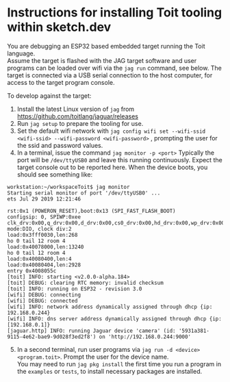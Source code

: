 # Instructions for installing Toit tooling within sketch.dev

You are debugging an ESP32 based embedded target running the Toit language.  
Assume the target is flashed with the JAG target software and user programs can be loaded over wifi via the `jag run` command, see below.
The target is connected via a USB serial connection to the host computer, for access to the target program console.

To develop against the target:

1. Install the latest Linux version of `jag`  from https://github.com/toitlang/jaguar/releases
2. Run `jag setup` to prepare the tooling for use.
3. Set the default wifi network with `jag config wifi set --wifi-ssid <wifi-ssid> --wifi-password <wifi-password>` , prompting the user for the ssid and password values.
4. In a terminal, issue the command `jag monitor -p <port>`  Typically the port will be `/dev/ttyUSB0` and leave this running continuously.  Expect the target console out to be reported here.  When the device boots, you should see something like:  
```
workstation:~/workspaceToit$ jag monitor
Starting serial monitor of port '/dev/ttyUSB0' ...
ets Jul 29 2019 12:21:46

rst:0x1 (POWERON_RESET),boot:0x13 (SPI_FAST_FLASH_BOOT)
configsip: 0, SPIWP:0xee
clk_drv:0x00,q_drv:0x00,d_drv:0x00,cs0_drv:0x00,hd_drv:0x00,wp_drv:0x00
mode:DIO, clock div:2
load:0x3fff0030,len:268
ho 0 tail 12 room 4
load:0x40078000,len:13240
ho 0 tail 12 room 4
load:0x40080400,len:4
load:0x40080404,len:2928
entry 0x4008055c
[toit] INFO: starting <v2.0.0-alpha.184>
[toit] DEBUG: clearing RTC memory: invalid checksum
[toit] INFO: running on ESP32 - revision 3.0
[wifi] DEBUG: connecting
[wifi] DEBUG: connected
[wifi] INFO: network address dynamically assigned through dhcp {ip: 192.168.0.244}
[wifi] INFO: dns server address dynamically assigned through dhcp {ip: [192.168.0.1]}
[jaguar.http] INFO: running Jaguar device 'camera' (id: '5931a381-9115-4e62-bae9-9d028f3ed2f8') on 'http://192.168.0.244:9000'

```
5. In a second terminal, run user programs via `jag run -d <device> <program.toit>`.  Prompt the user for the device name.  
   You may need to run `jag pkg install` the first time you run a program in the `examples` or `tests`, to install necessary packages are installed.